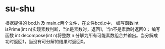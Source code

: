 # su-shu
根据提供的 bcd.h 及 main.c两个文件，在文件bcd.c中， 编写函数int isPrime(int n)实现素数判断，当n是素数时，返回1，当n不是素数时返回0； 编写函数 int decompose(int n)将整数 n 分解为所有可能素数组合并输出。当分解成功时返回1，当没有可分解的结果时返回0。
